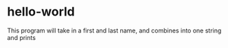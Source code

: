 # hello-world
This program will take in a first and last name, and combines into one string and prints
